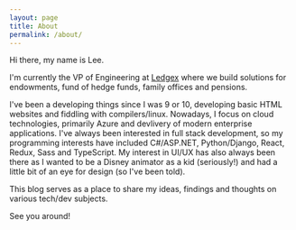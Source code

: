 ```yaml
---
layout: page
title: About
permalink: /about/
---
```


Hi there, my name is Lee.

I'm currently the VP of Engineering at [Ledgex](http://ledgex.com) where we build solutions for endowments, fund of hedge funds, family offices and pensions.

I've been a developing things since I was 9 or 10, developing basic HTML websites and fiddling with compilers/linux. Nowadays, I focus on cloud technologies, primarily Azure and devlivery of modern enterprise applications. I've always been interested in full stack development, so my programming interests have included C#/ASP.NET, Python/Django, React, Redux, Sass and TypeScript. My interest in UI/UX has also always been there as I wanted to be a Disney animator as a kid (seriously!) and had a little bit of an eye for design (so I've been told).

This blog serves as a place to share my ideas, findings and thoughts on various tech/dev subjects. 

See you around!